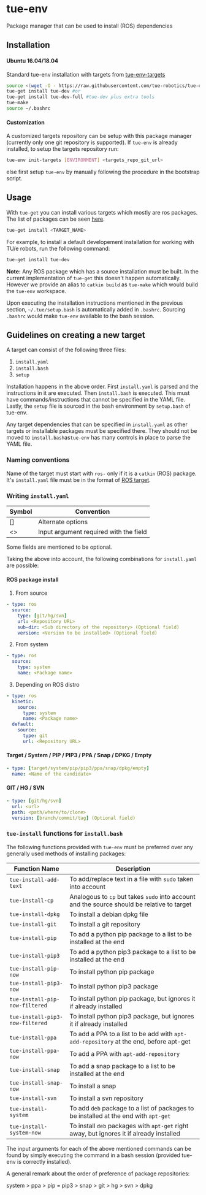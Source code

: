 # tue-env
Package manager that can be used to install (ROS) dependencies

## Installation

#### Ubuntu 16.04/18.04
Standard tue-env installation with targets from [tue-env-targets](https://github.com/tue-robotics/tue-env-targets)

```bash
source <(wget -O - https://raw.githubusercontent.com/tue-robotics/tue-env/master/installer/bootstrap.bash)
tue-get install tue-dev #or
tue-get install tue-dev-full #tue-dev plus extra tools
tue-make
source ~/.bashrc
```

#### Customization
A customized targets repository can be setup with this package manager (currently only one git repository is supported). If `tue-env` is already installed, to setup the targets repository run:
```bash
tue-env init-targets [ENVIRONMENT] <targets_repo_git_url>
```
else first setup `tue-env` by manually following the procedure in the bootstrap
script.

## Usage

With `tue-get` you can install various targets which mostly are ros packages.
The list of packages can be seen [here](https://github.com/tue-robotics/tue-env-targets).

```bash
tue-get install <TARGET_NAME>
```
For example, to install a default developement installation for working with
TU/e robots, run the following command:
```bash
tue-get install tue-dev
```

**Note:** Any ROS package which has a source installation must be built. In the
current implementation of `tue-get` this doesn't happen automatically. However
we provide an alias to `catkin build` as `tue-make` which would build the
`tue-env` workspace.

Upon executing the installation instructions mentioned in the previous section, `~/.tue/setup.bash` is automatically added in `.bashrc`. Sourcing `.bashrc` would make `tue-env` available to the bash session.

## Guidelines on creating a new target
A target can consist of the following three files:
1. `install.yaml`
2. `install.bash`
3. `setup`

Installation happens in the above order. First `install.yaml` is parsed and the
instructions in it are executed. Then `install.bash` is executed. This must have
commands/instructions that cannot be specified in the YAML file. Lastly, the
`setup` file is sourced in the bash environment by `setup.bash` of tue-env.

Any target dependencies that can be specified in `install.yaml` as other targets
or installable packages must be specified there. They should not be moved to
`install.bash`as`tue-env` has many controls in place to parse the YAML file.

### Naming conventions
Name of the target must start with `ros-` only if it is a `catkin` (ROS) package. It's `install.yaml` file must be in the format of [ROS target](#ros-package-install).

### Writing `install.yaml`
| Symbol | Convention                             |
|--------|----------------------------------------|
| []     | Alternate options                      |
| <>     | Input argument required with the field |

Some fields are mentioned to be optional.

Taking the above into account, the following combinations for `install.yaml` are possible:

#### ROS package install
1. From source
```yaml
- type: ros
  source:
    type: [git/hg/svn]
    url: <Repository URL>
    sub-dir: <Sub directory of the repository> (Optional field)
    version: <Version to be installed> (Optional field)
```
2. From system
```yaml
- type: ros
  source:
    type: system
    name: <Package name>
```
3. Depending on ROS distro
```yaml
- type: ros
  kinetic:
    source:
      type: system
      name: <Package name>
  default:
    source:
      type: git
      url: <Repository URL>
```

#### Target / System / PIP / PIP3 / PPA / Snap / DPKG / Empty
```yaml
- type: [target/system/pip/pip3/ppa/snap/dpkg/empty]
  name: <Name of the candidate>
```

#### GIT / HG / SVN
```yaml
- type: [git/hg/svn]
  url: <url>
  path: <path/where/to/clone>
  version: [branch/commit/tag] (Optional field)
```

### `tue-install` functions for `install.bash`
The following functions provided with `tue-env` must be preferred over any
generally used methods of installing packages:

| Function Name                   | Description                                                                                 |
|---------------------------------|---------------------------------------------------------------------------------------------|
| `tue-install-add-text`          | To add/replace text in a file with `sudo` taken into account                                |
| `tue-install-cp`                | Analogous to `cp` but takes `sudo` into account and the source should be relative to target |
| `tue-install-dpkg`              | To install a debian dpkg file                                                               |
| `tue-install-git`               | To install a git repository                                                                 |
| `tue-install-pip`               | To add a python pip package to a list to be installed at the end                            |
| `tue-install-pip3`              | To add a python pip3 package to a list to be installed at the end                           |
| `tue-install-pip-now`           | To install python pip package                                                               |
| `tue-install-pip3-now`          | To install python pip3 package                                                              |
| `tue-install-pip-now-filtered`  | To install python pip package, but ignores it if already installed                          |
| `tue-install-pip3-now-filtered` | To install python pip3 package, but ignores it if already installed                         |
| `tue-install-ppa`               | To add a PPA to a list to be add with `apt-add-repository` at the end, before apt-get       |
| `tue-install-ppa-now`           | To add a PPA with `apt-add-repository`                                                      |
| `tue-install-snap`              | To add a snap package to a list to be installed at the end                                  |
| `tue-install-snap-now`          | To install a snap                                                                           |
| `tue-install-svn`               | To install a svn repository                                                                 |
| `tue-install-system`            | To add `deb` package to a list of packages to be installed at the end with `apt-get`        |
| `tue-install-system-now`        | To install `deb` packages with `apt-get` right away, but ignores it if already installed    |

The input arguments for each of the above mentioned commands can be found by
simply executing the command in a bash session (provided tue-env is correctly
installed).

A general remark about the order of preference of package repositories:

system > ppa > pip = pip3 > snap > git > hg > svn > dpkg
